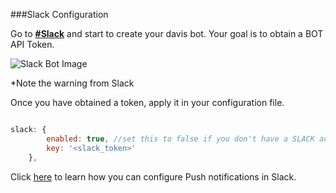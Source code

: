 
###Slack Configuration

Go to **[#Slack](https://api.slack.com/bot-users)** and start to create your davis bot. Your goal is to obtain a BOT API Token.

![Slack Bot Image](https://s3.amazonaws.com/davis-project/docs/slack-bot-create.png)

*Note the warning from Slack

Once you have obtained a token, apply it in your configuration file.

````javascript

slack: {
        enabled: true, //set this to false if you don't have a SLACK account.
        key: '<slack_token>'
    },
````


Click [here](https://github.com/Dynatrace/davis-server/blob/master/setup/slack-push.md)  to learn how you can configure Push notifications in Slack.
